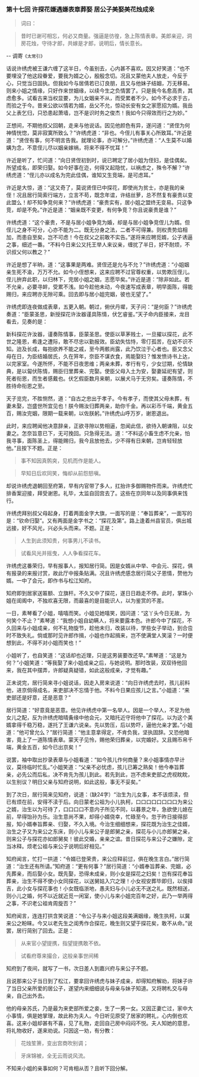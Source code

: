 <script type="text/javascript">
    var head = document.getElementsByTagName('head')[0];
    cssURL = '/public/article_1.css';
    linkTag = document.createElement('link');
    linkTag.href = cssURL;
    linkTag.setAttribute('type','text/css');
    linkTag.setAttribute('rel','stylesheet');
    head.appendChild(linkTag);
</script>
### 第十七回   许探花嫌遇嫌表章葬娶    居公子美娶美花烛成亲  

> 词曰：

> 昔时已谢可相忘，何必又商量。强逼是彷徨，急上陈情表章。美郎亲迎，洞房花烛，守待才郎，共嫁是才郎，说明后，情长意长。

-- 调寄`《太常引》`

话说许绣虎被王谦六缠了这半日，今虽别去，心内甚不喜欢。因又好笑道：“也不要埋没了他这段眷爱，要我为婿之心，殷殷念切。况且又蒙他夫人放走，今反于心，只觉当日固执。但我如今与居倩若已订良朋，且又与他妹子结姻，万无移易。则来小姐之情缘，只好作来世姻缘，以续今生之负情罢了。只是我今名愈高贵，其虑愈多。试看古来当权显要，为儿女姻亲不从，而受累者不少。如今不必求于古，而验之于今。昔来公欲以情若为婿，岳父不允，惊动长安有女之家愿招为婿。我岳父上表乞归，只恐患起萧墙，岂不是识时务之俊杰！我如今只得效而行之为妙。”

正想间，不期他叔父回朝，走来与他说话。因见他颜色有异，遂问道：“贤侄为何神情恍惚，莫非寂寞所致么？”许绣虎道：“非也。今侄儿有事关心所致耳。”许近是道：“贤侄有事，何不明言告我。就理论事，亦可解分。”许绣虎道：“人生莫不以婚媾为念，不意侄儿尽以姻亲嫁祸，将来不得不忧耳！”

许近是听了，忙问道：“向日贤侄初到时，说已聘定了居小姐为侄妇，是佳偶矣。所望成名，即荣归娶。如今好事在迩，何得又起隐忧，以祸虑之，殊令不解？”许绣虎道：“侄儿亦以成名为完此佳偶，谁知又生竞端，是可虑耳。”

许近是大惊，道：“这又奇了，莫说贤侄已中探花，即使尚为贫士，亦是我的亲侄！况且居行简索行端方，立言不苟，既念年谊，许结丝萝，总不然复有豪贵以变此盟么！却不知争竞何来？”许绣虎道：“豪贵实有，居小姐之盟终无变易。只这争竞，却是不免。”许近是道：“姻亲既不变更，有何争竞？你且说豪贵是谁？”

许绣虎道：“这个豪贵，不是与居小姐争竞为婚，却是与居小姐争竞侄儿为婿。但侄儿之身不可分，心亦不能为二。既无分身之法，二者不可得兼。则权贵势焰相加，而患自至矣，岂不可虑！今在叔父之前敢不实告。”遂将来应聘觅婿，公子诱逼之事，细述一番。“不料今日来公又托王举人来议亲，缠扰了半日，好不耐烦，不识叔父何以教之？”

许近是想了半晌，道：“这事果是两难。贤侄还是允与不允？”许绣虎道：“小姐姻亲生死不渝，万万不允。如今小侄想来，这来应聘不过官尊权重，以势欺压侄儿。侄儿拚弃此职，以归林下，完居小姐之姻，志愿毕矣。”许近是道：“除非如此。若不允亲，必要寻衅，受累不浅。如今趁他未动，今夜速写成表章，明早面陈，得能赐归，来应聘亦无隙可乘。回去即与居小姐完姻，彼也无望了。”

许绣虎即连夜做成表章，五更入朝。朝过，俯伏丹墀，天子问：“是何臣？”许绣虎奏道：“臣蒙圣思，新授探花许汝器谨具陈情，伏乞睿鉴。”天子命内臣接来，龙目看去，见奏的是：

新科探花许汝器，谨奏陈情事，臣蒙圣思。使臣以草茅贱士，一旦擢以探花，此不世之隆恩，希逢之遭际，敢不尽忠以勤报效。臣幼失怙恃，零仃孤苦，在幼不识不知。迨及长成，每抱欲养不能之戚，至今两骸尚露，此乃饮泣于心者也。臣又念父母在日，为臣结婚居氏，久在笄年，奈臣不谋衣食，焉能娶妇？惟发愤诗书上达，以完家室。今遂所怀，不能不日夜思维；两亲未葬，孝行有亏，少女愆期，伦情缺典，是以匐伏陈情，赐臣归里葬亲、完娶。使臣父母入土为安，娶妻延祀有望，则死者衔恩，而生者感戴也。伏乞假臣数月来朝，以展犬马于无穷矣。谨奏陈情，不胜待命衔恩之至。

天子览完，不胜恻然，道：“自古之忠出于孝子。今有孝子，而使其父母未葬，有妻未娶，岂盛世所宜见也！朕今赐汝归葬两亲，助你千金。再以彩币千端，黄金五百，赐汝完姻，限期一载来朝，以佐朕躬。”许绣虎山呼万岁，谢恩退出。

此时，来应聘闻他决意辞亲，正欲寻隙以势相逼，忽闻此信，欲待入朝谏阻，以女妻之。怎奈旨意已下，无可挽回。只急得无法。道：“不料这小畜生虑不允亲，怕我寻事，面陈圣上，得能赐归，我今且放他去，少不得有日来朝，岂肯轻轻放他。”且按下不题。正是：

> 事不知因真鹘突，见机而作是能人。

> 早知日后欢同笑，悔却从前怨怒嗔。

却说许绣虎退朝回至府第，早有内官带了多人，扛抬许多御赐物件而来。许绣虎忙排香案迎接，拜受谢恩。礼毕，太监自回宫去了。这些在京同年以及同事俱来饯行。

许绣虎拜别叔父母起身，打着两面金字大旗，一面写的是：“奉旨葬亲”，一面写的是：“钦命归娶”。又有两面是金字书之：“探花及第”。路上逢着州县官员，俱出城远接，好不风光，兴必头头而来。不题。正是：

> 人生到此须知贵，何事男儿不读书。

> 试看风光并摇曳，人人争看探花车。

许绣虎这番荣归，早有报事人，报知居行简。因是女婿从中举、中会元、探花，俱有报录的来报讨赏，故此厅中报条贴满。况且许绣虎感念居行简父子恩情，赘他为婿。一中了会元，即作书与松江知府。

知府即到居家送匾额、立旗杆。不久又中了探花，遂日日趋走不停。此时，掌珠小姐在闺阁中，不独欢喜无限，而最喜的是目能识人，以为鉴赏的不差。

一日，素琴看了小姐，嘻嘻而笑。小姐见她嘻笑，因问道：“这丫头今日无故，为何笑个不止？”素琴道：“我想小姐自幼瞒人，将来要露本色。许郎今中了探花，不久回来与小姐成亲，何不礼物旋节，趁他未归，改装以待，学些女子举动，到合卺时不致失礼。倘或那时见许郎作揖，小姐也作起揖来，岂不使满堂人笑滚？一时便想到此，不得不对小姐而笑也！”

小姐听了，也自笑道：“这话却也近理，只是这男装要改还早。”素琴道：“这是为何？”小姐笑道：“等我娶了来小姐成亲之后，与她说明。那时改装，双双待他回来，我在其中摆弄，许郎疑真疑错，如此这般成亲，才觉有趣。”

正未说完，居行简来寻小姐说话，因走入房来说道：“向日许绣虎去时，孩儿前料他，进京倘得成名，来吏部决不忘情于他。不料今日果应孩儿之言。”小姐道：“来吏部还是好意，还是恶意？”

居行简道：“好意竟是恶意。他见许绣虎中第一名举人。因是一个举人，不足为他女儿之配，反为许绣虎暗晴夤缘中他会元，又暗托近守将他中了探花。以为这个美婿拿得千稳万稳，遂托了王谦六说亲。先以势压，后以势吓，逼他允亲才罢。”小姐道：“他可曾允么？”居行简道：“他主意拿得定，不肯负我，坚执固辞。又恐他暗害，竟上了一道陈情表章。蒙天子见怜，赐他荣归葬亲，以完婚好。又且赐币帛千端，黄金五百，如今已出京矣！”

说罢，袖中取出抄录表章与小姐看道：“如今孩儿作何商量？来小姐事情亦早计议，莫待临时忙乱。”小姐笑道：“父亲不必忧虑，孩儿已筹之熟矣！他今奉旨葬亲，必先公而后私，决不肯先为孩儿到此。若先到此，岂不虑来吏部之虎视眈眈，以生别议？明日父亲与知府说明，如此这般，事无不妥矣。”

到了次日，居行简来见知府，说道：（缺24字）“治生为儿女事，本不该烦渎，但已有烦在前，安得不渎于后。向日蒙老公祖为小儿执柯，口口口口口口口口为来公之婿，治生以为可待了，口口口口不意内子所见不同，以暮景之年，急欲使儿媳在前，早得饴孙为乐。治生意尚不果，却得小婿侥幸，忙碌至今。忽于昨日接得邸报，知小婿奉旨葬亲、归娶，不久入境。今治生细细想来，探花既为治生之佳婿，治生之子又为来公之东床，则小儿与来公子是郎舅之亲，探花与小儿亦郎舅之亲，则来公子与探花亦如郎舅矣！彼此交婚，亲亲之谊。昔日探花与来公子之嫌隙，定当冰释。烦老公祖与来公子说明后好相见。”

知府闻言，忙打一拱道：“令婿已登荣贵，来公应释前愆，俱在晚生言白。”居行简道：“治生还有所请。”知府道：“更有何事？”居行简道：“小婿奉旨葬亲、完姻，必先葬亲，而后娶小女。既先娶，恐得未成亲，则小女是探花之妇矣！岂有探花奉旨葬亲，治生不得不使小女同探花，以送舅姑入穴之理！小女视安葬毕即归，以俟择吉，此小女与探花事也！小女既临浙地，愚夫妇与小儿必无不送之礼。既然相送，则小儿之婚，何不以近就近觅一闲室，使小儿与来小姐完百年之好，此乃一举两得之事，不识老公祖肯周旋否？”

知府闻言，连连打拱含笑说道：“令公子与来小姐这段美满姻缘，晚生执柯，以冀来公之盼睐。今又以老先生之闺秀作合探花，晚生则又望于探花矣，敢不从命。”说罢，居行简别了回去。正是：

> 从来官小望提携，指望提携敢不依。

> 试看府尊来撮合，这般亲事世间稀

知府到了夜间，就写了一书，次日差人到嘉兴府与来公子不题。

且说那来公子当日到了松江，要拿回许绣虎与妹子成亲，却得知府解劝，将妹子许了当日父亲所爱的居公子，遂望内来细细说与母亲与妹子知道。又将聘札交与母亲，自己出外去。

他的母亲苏氏，乃是最为来吏部所爱之妾，生了一男一女。又因正妻亡过，家中大小事情，俱是她掌理，故此称为夫人。今日听见原受了居家的聘礼，心内倒也欢喜。这来小姐却甚有不喜，见了礼物，走回自己房中闷闷不悦。夫人知她的意思，将礼物收好，遂来劝说。只因这一劝，有分教：

> 花烛笙箫，变出宫商吹别调；

> 牙床锦被，全无云雨说风流。

不知来小姐的亲事如何？可肯相从否？且听下回分解。